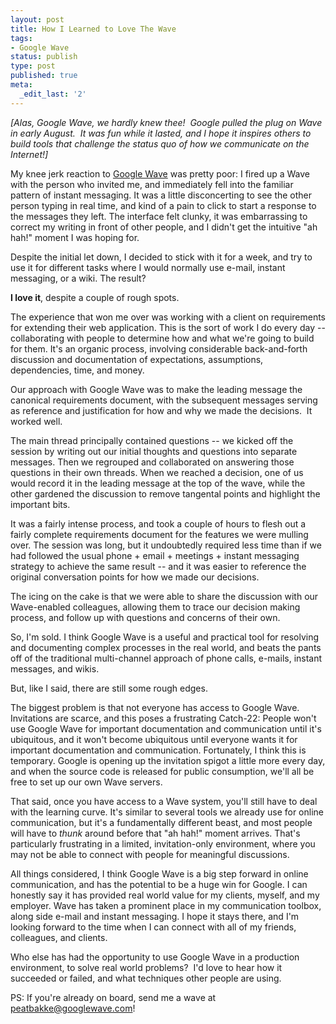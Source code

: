 ```yaml
---
layout: post
title: How I Learned to Love The Wave
tags:
- Google Wave
status: publish
type: post
published: true
meta:
  _edit_last: '2'
---
```

<em>[Alas, Google Wave, we hardly knew thee!  Google pulled the plug on Wave in early August.  It was fun while it lasted, and I hope it inspires others to build tools that challenge the status quo of how we communicate on the Internet!]</em>

My knee jerk reaction to <a href="http://wave.google.com/">Google Wave</a> was pretty poor:  I fired up a Wave with the person who invited me, and immediately fell into the familiar pattern of instant messaging.  It was a little disconcerting to see the other person typing in real time, and kind of a pain to click to start a response to the messages they left.  The interface felt clunky, it was embarrassing to correct my writing in front of other people, and I didn't get the intuitive "ah hah!" moment I was hoping for.

Despite the initial let down, I decided to stick with it for a week, and try to use it for different tasks where I would normally use e-mail, instant messaging, or a wiki.  The result?

<strong>I love it</strong>, despite a couple of rough spots.

The experience that won me over was working with a client on requirements for extending their web application.  This is the sort of work I do every day -- collaborating with people to determine how and what we're going to build for them.  It's an organic process, involving considerable back-and-forth discussion and documentation of expectations, assumptions, dependencies, time, and money.

Our approach with Google Wave was to make the leading message the canonical requirements document, with the subsequent messages serving as reference and justification for how and why we made the decisions.  It worked well.

The main thread principally contained questions -- we kicked off the session by writing out our initial thoughts and questions into separate messages.  Then we regrouped and collaborated on answering those questions in their own threads.  When we reached a decision, one of us would record it in the leading message at the top of the wave, while the other gardened the discussion to remove tangental points and highlight the important bits.

It was a fairly intense process, and took a couple of hours to flesh out a fairly complete requirements document for the features we were mulling over.  The session was long, but it undoubtedly required less time than if we had followed the usual phone + email + meetings + instant messaging strategy to achieve the same result -- and it was easier to reference the original conversation points for how we made our decisions.

The icing on the cake is that we were able to share the discussion with our Wave-enabled colleagues, allowing them to trace our decision making process, and follow up with questions and concerns of their own.

So, I'm sold.  I think Google Wave is a useful and practical tool for resolving and documenting complex processes in the real world, and beats the pants off of the traditional multi-channel approach of phone calls, e-mails, instant messages, and wikis.

But, like I said, there are still some rough edges.

The biggest problem is that not everyone has access to Google Wave.  Invitations are scarce, and this poses a frustrating Catch-22:  People won't use Google Wave for important documentation and communication until it's ubiquitous, and it won't become ubiquitous until everyone wants it for important documentation and communication.  Fortunately, I think this is temporary.  Google is opening up the invitation spigot a little more every day, and when the source code is released for public consumption, we'll all be free to set up our own Wave servers.

That said, once you have access to a Wave system, you'll still have to deal with the learning curve.  It's similar to several tools we already use for online communication, but it's a fundamentally different beast, and most people will have to <em>thunk</em> around before that "ah hah!" moment arrives.  That's particularly frustrating in a limited, invitation-only environment, where you may not be able to connect with people for meaningful discussions.

All things considered, I think Google Wave is a big step forward in online communication, and has the potential to be a huge win for Google.  I can honestly say it has provided real world value for my clients, myself, and my employer.  Wave has taken a prominent place in my communication toolbox, along side e-mail and instant messaging.  I hope it stays there, and I'm looking forward to the time when I can connect with all of my friends, colleagues, and clients.

Who else has had the opportunity to use Google Wave in a production environment, to solve real world problems?  I'd love to hear how it succeeded or failed, and what techniques other people are using.

PS: If you're already on board, send me a wave at peatbakke@googlewave.com!
